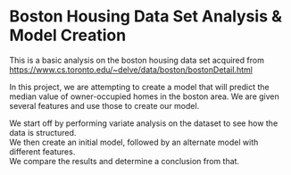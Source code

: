 # Boston Housing Data Set Analysis & Model Creation

This is a basic analysis on the boston housing data set acquired from https://www.cs.toronto.edu/~delve/data/boston/bostonDetail.html

In this project, we are attempting to create a model that will predict the median value of owner-occupied homes in the boston area.
We are given several features and use those to create our model.

We start off by performing variate analysis on the dataset to see how the data is structured.   
We then create an initial model, followed by an alternate model with different features.  
We compare the results and determine a conclusion from that.
